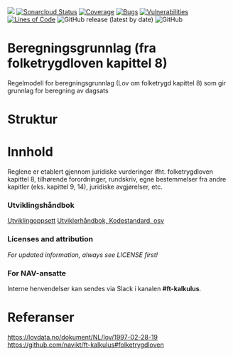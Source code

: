 ![](https://github.com/navikt/folketrygdloven-beregningsgrunnlag-regelmodell/workflows/Bygg%20og%20deploy/badge.svg)
[![Sonarcloud Status](https://sonarcloud.io/api/project_badges/measure?project=navikt_folketrygdloven-beregningsgrunnlag-regelmodell&metric=alert_status)](https://sonarcloud.io/dashboard?id=navikt_folketrygdloven-beregningsgrunnlag-regelmodell)
[![Coverage](https://sonarcloud.io/api/project_badges/measure?project=navikt_folketrygdloven-beregningsgrunnlag-regelmodell&metric=coverage)](https://sonarcloud.io/summary/new_code?id=navikt_folketrygdloven-beregningsgrunnlag-regelmodell)
[![Bugs](https://sonarcloud.io/api/project_badges/measure?project=navikt_folketrygdloven-beregningsgrunnlag-regelmodell&metric=bugs)](https://sonarcloud.io/summary/new_code?id=navikt_folketrygdloven-beregningsgrunnlag-regelmodell)
[![Vulnerabilities](https://sonarcloud.io/api/project_badges/measure?project=navikt_folketrygdloven-beregningsgrunnlag-regelmodell&metric=vulnerabilities)](https://sonarcloud.io/summary/new_code?id=navikt_folketrygdloven-beregningsgrunnlag-regelmodell)
[![Lines of Code](https://sonarcloud.io/api/project_badges/measure?project=navikt_folketrygdloven-beregningsgrunnlag-regelmodell&metric=ncloc)](https://sonarcloud.io/summary/new_code?id=navikt_folketrygdloven-beregningsgrunnlag-regelmodell)
![GitHub release (latest by date)](https://img.shields.io/github/v/release/navikt/folketrygdloven-beregningsgrunnlag-regelmodell)
![GitHub](https://img.shields.io/github/license/navikt/folketrygdloven-beregningsgrunnlag-regelmodell)
# Beregningsgrunnlag (fra folketrygdloven kapittel 8)
Regelmodell for beregningsgrunnlag (Lov om folketrygd kapittel 8) som gir grunnlag for beregning av dagsats

# Struktur

# Innhold
Reglene er etablert gjennom juridiske vurderinger ifht. folketrygdloven kapittel 8, tilhørende forordninger, rundskriv, egne bestemmelser fra andre kapitler (eks. kapittel 9, 14), juridiske avgjørelser, etc.

### Utviklingshåndbok
[Utviklingoppsett](https://confluence.adeo.no/display/LVF/60+Utviklingsoppsett)
[Utviklerhåndbok, Kodestandard, osv](https://confluence.adeo.no/pages/viewpage.action?pageId=190254327)

### Licenses and attribution
*For updated information, always see LICENSE first!*

### For NAV-ansatte
Interne henvendelser kan sendes via Slack i kanalen **#ft-kalkulus**.

# Referanser
https://lovdata.no/dokument/NL/lov/1997-02-28-19
https://github.com/navikt/ft-kalkulus#folketrygdloven

